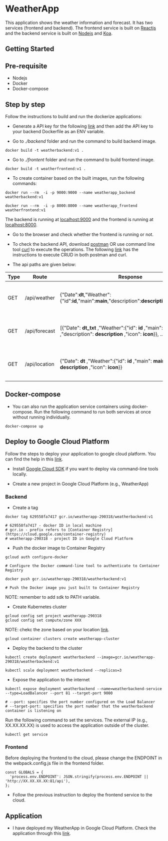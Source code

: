 # WeatherApp

This application shows the weather information and forecast. It has two services (frontend and backend). The frontend service is built on [Reactjs](https://reactjs.org/) and the backend service is built on [Nodejs](https://nodejs.org/en/) and [Koa](https://koajs.com/). 

## Getting Started

## Pre-requisite
- Nodejs
- Docker
- Docker-compose

## Step by step
Follow the instructions to build and run the dockerize applications:

- Generate a API key for the following [link](https://openweathermap.org/) and then add the API key to your backend Dockerfile as an ENV variable.

- Go to *./backend* folder and run the command to build backend image.
```
docker build -t weatherbackend:v1 .
```
- Go to *./frontent* folder and run the command to build frontend image.
```
docker build -t weatherfrontend:v1 .
```
- To create container based on the built images, run the following commands:
```
docker run --rm  -i -p 9000:9000 --name weatherapp_backend weatherbackend:v1

docker run --rm  -i -p 8000:8000 --name weatherapp_frontend weatherfrontend:v1
```
The backend is running at [localhost:9000](http://localhost:9000) and the frontend is running at [localhost:8000](http://localhost:8000). 

- Go to the browser and check whether the frontend is running or not. 

- To check the backend API, download [postman](https://www.postman.com/) OR use command line tool [curl](https://curl.haxx.se/) to execute the operations. The following [link](https://www.taniarascia.com/making-api-requests-postman-curl/) has the instructions to execute CRUD in both postman and curl.

- The api paths are given below:

| Type | Route         | Response                                                                                                                  | Description                               |
|------|---------------|---------------------------------------------------------------------------------------------------------------------------|-------------------------------------------|
| GET  | /api/weather  | {"Date":**dt**,"Weather":{"id":**id**,"main":**main**,"description":**description**,"icon":**icon**}}                     | Get weather info of Helsinki, Finland     |
| GET  | /api/forecast | [{"Date": **dt_txt** ,"Weather":{"id": **id** ,"main": **main** ,"description": **description** ,"icon": **icon**}}, ...] | Get weather forecast of Helsinki, Finland |
| GET  | /api/location | {"Date": **dt** ,"Weather":{"id": **id** ,"main": **main** ,"description": **description** ,"icon": **icon**}}            | Get weather info of your current location |

## Docker-compose

- You can also run the application service containers using docker-compose. Run the following command to run both services at once without running individually.
```
docker-compose up
```

## Deploy to Google Cloud Platform

Follow the steps to deploy your application to google cloud platform. You can find the help in this [link](https://cloud.google.com/kubernetes-engine/docs/tutorials/hello-app#step_4_create_a_cluster).

- Install [Google Cloud SDK](https://cloud.google.com/sdk/docs/quickstarts) if you want to deploy via command-line tools locally.

- Create a new project in Google Cloud Platform (e.g., WeatherApp)

### Backend

- Create a tag
```
docker tag 629558fa7417 gcr.io/weatherapp-290318/weatherbackend:v1

# 629558fa7417 - docker ID in local machine
# gcr.io - prefix refers to [Container Registry](https://cloud.google.com/container-registry)
# weatherapp-290318 - project ID in Google Cloud Platform
```
- Push the docker image to Container Registry
```
gcloud auth configure-docker

# Configure the Docker command-line tool to authenticate to Container Registry

docker push gcr.io/weatherapp-290318/weatherbackend:v1

# Push the Docker image you just built to Container Registry
```
NOTE: remember to add sdk to PATH variable.

- Create Kubernetes cluster
```
gcloud config set project weatherapp-290318
gcloud config set compute/zone XXX
```
NOTE: chekc the zone based on your location [link](https://cloud.google.com/compute/docs/regions-zones#available).

```
gcloud container clusters create weatherapp-cluster
```

- Deploy the backend to the cluster
```
kubectl create deployment weatherbackend --image=gcr.io/weatherapp-290318/weatherbackend:v1

kubectl scale deployment weatherbackend --replicas=3
```
- Expose the application to the internet
```
kubectl expose deployment weatherbackend --name=weatherbackend-service --type=LoadBalancer --port 81 --target-port 9000

# --port: specifies the port number configured on the Load Balancer
# --target-port: specifies the port number that the weatherbackend container is listening on
```
Run the following command to set the services. The external IP (e.g., XX.XX.XX.XX) is used to access the application outside of the cluster.

```
kubectl get service
```

### Frontend

Before deploying the frontend to the cloud, please change the ENDPOINT in the webpack.config.js file in the frontend folder.
```
const GLOBALS = {
  'process.env.ENDPOINT': JSON.stringify(process.env.ENDPOINT || 'http://XX.XX.XX.XX:81/api'),
};
```
- Follow the previous instruction to deploy the frontend service to the cloud.

## Application
- I have deployed my WeatherApp in Google Cloud Platform. Check the application through this [link](http://35.228.14.142/).

